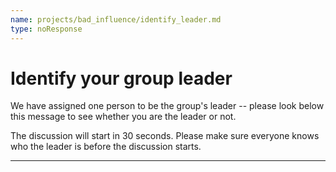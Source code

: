 ```yaml
---
name: projects/bad_influence/identify_leader.md
type: noResponse
---
```


# Identify your group leader

We have assigned one person to be the group's leader -- please look below this message to see whether you are the leader or not.

The discussion will start in 30 seconds. Please make sure everyone knows who the leader is before the discussion starts.

---

